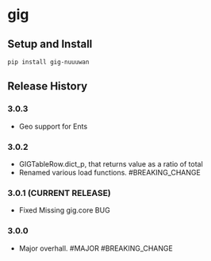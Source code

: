 # gig

## Setup and Install

```
pip install gig-nuuuwan
```

## Release History

### 3.0.3
* Geo support for Ents

### 3.0.2
* GIGTableRow.dict_p, that returns value as a ratio of total
* Renamed various load functions. #BREAKING_CHANGE

### 3.0.1 (CURRENT RELEASE)
* Fixed Missing gig.core BUG

### 3.0.0 
* Major overhall. #MAJOR #BREAKING_CHANGE
